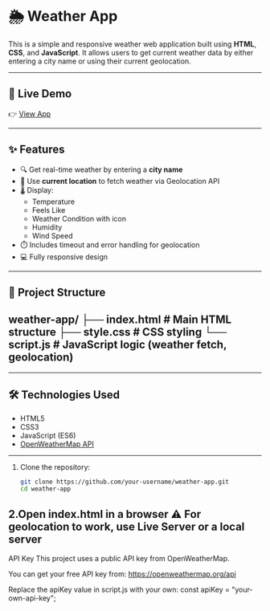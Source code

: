 # 🌦️ Weather App

This is a simple and responsive weather web application built using **HTML**, **CSS**, and **JavaScript**. It allows users to get current weather data by either entering a city name or using their current geolocation.

---

## 🔗 Live Demo

👉 [View App](https://saiganesh9124.github.io/weather-app/)  


---

## ✨ Features

- 🔍 Get real-time weather by entering a **city name**
- 📍 Use **current location** to fetch weather via Geolocation API
- 🌡️ Display:
  - Temperature
  - Feels Like
  - Weather Condition with icon
  - Humidity
  - Wind Speed
- ⏱️ Includes timeout and error handling for geolocation
- 💻 Fully responsive design

---

## 📂 Project Structure

weather-app/
├── index.html # Main HTML structure
├── style.css # CSS styling
└── script.js # JavaScript logic (weather fetch, geolocation)
---

---

## 🛠️ Technologies Used

- HTML5
- CSS3
- JavaScript (ES6)
- [OpenWeatherMap API](https://openweathermap.org/api)

---

1. Clone the repository:
   ```bash
   git clone https://github.com/your-username/weather-app.git
   cd weather-app
2.Open index.html in a browser
⚠️ For geolocation to work, use Live Server or a local server
----

API Key
This project uses a public API key from OpenWeatherMap.

You can get your free API key from: https://openweathermap.org/api

Replace the apiKey value in script.js with your own:
const apiKey = "your-own-api-key";

